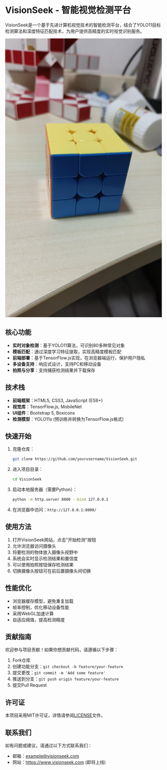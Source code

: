# VisionSeek - 智能视觉检测平台

VisionSeek是一个基于先进计算机视觉技术的智能检测平台，结合了YOLO11目标检测算法和深度特征匹配技术，为用户提供高精度的实时视觉识别服务。

![VisionSeek平台截图](templates/0003.png)

## 核心功能

- **实时对象检测**：基于YOLO11算法，可识别80多种常见对象
- **模板匹配**：通过深度学习特征提取，实现高精度模板匹配
- **前端部署**：基于TensorFlow.js实现，在浏览器端运行，保护用户隐私
- **多设备支持**：响应式设计，支持PC和移动设备
- **拍照与分享**：支持捕获检测结果并下载保存

## 技术栈

- **前端框架**：HTML5, CSS3, JavaScript (ES6+)
- **视觉库**：TensorFlow.js, MobileNet
- **UI组件**：Bootstrap 5, Boxicons
- **检测模型**：YOLO11s (预训练并转换为TensorFlow.js格式)

## 快速开始

1. 克隆仓库：
   ```bash
   git clone https://github.com/yourusername/VisionSeek.git
   ```

2. 进入项目目录：
   ```bash
   cd VisionSeek
   ```

3. 启动本地服务器（需要Python）：
   ```bash
   python -m http.server 8000 --bind 127.0.0.1
   ```

4. 在浏览器中访问：`http://127.0.0.1:8000/`

## 使用方法

1. 打开VisionSeek网站，点击"开始检测"按钮
2. 允许浏览器访问摄像头
3. 将要检测的物体放入摄像头视野中
4. 系统会实时显示检测结果和置信度
5. 可以使用拍照按钮保存检测结果
6. 切换摄像头按钮可在前后置摄像头间切换

## 性能优化

- 浏览器缓存模型，避免重复加载
- 帧率控制，优化移动设备性能
- 采用WebGL加速计算
- 自适应阈值，提高检测精度

## 贡献指南

欢迎参与项目贡献！如果你想贡献代码，请遵循以下步骤：

1. Fork仓库
2. 创建功能分支：`git checkout -b feature/your-feature`
3. 提交更改：`git commit -m 'Add some feature'`
4. 推送到分支：`git push origin feature/your-feature`
5. 提交Pull Request

## 许可证

本项目采用MIT许可证，详情请参阅[LICENSE](LICENSE)文件。

## 联系我们

如有问题或建议，请通过以下方式联系我们：

- 邮箱：example@visionseek.com
- 网站：https://www.visionseek.com (即将上线)